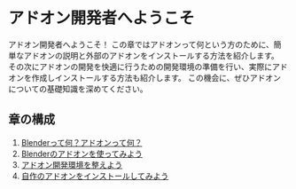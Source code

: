 # アドオン開発者へようこそ

アドオン開発者へようこそ！
この章ではアドオンって何という方のために、簡単なアドオンの説明と外部のアドオンをインストールする方法を紹介します。
その次にアドオンの開発を快適に行うための開発環境の準備を行い、実際にアドオンを作成しインストールする方法も紹介します。
この機会に、ぜひアドオンについての基礎知識を深めてください。

## 章の構成

1. [Blenderって何？アドオンって何？](01_What_is_Blender_What_is_Add-on.md)
2. [Blenderのアドオンを使ってみよう](02_Use_Blender_Add-on.md)
3. [アドオン開発環境を整えよう](03_Prepare_Add-on_development_environment.md)
4. [自作のアドオンをインストールしてみよう](04_Install_own_Add-on.md)
